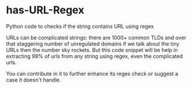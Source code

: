 # has-URL-Regex
Python code to checks if the string contains URL using regex

URLs can be complicated strings: there are 1000+ common TLDs and over that staggering number of unregulated domains if we talk about the tiny URLs then the number sky rockets. But this code snippet will be help in extracting 99% of urls from any string using regex, even the complicated urls. 

You can contribute in it to further enhance its regex check or suggest a case it doesn't handle.
